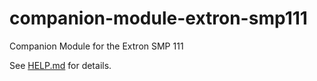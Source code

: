 # companion-module-extron-smp111

Companion Module for the Extron SMP 111

See [HELP.md](HELP.md) for details.
